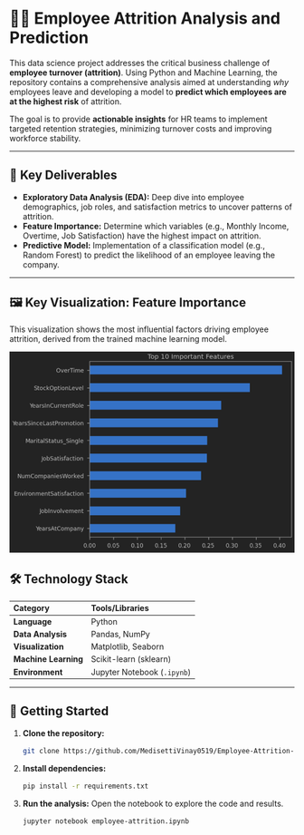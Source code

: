 # 🧑‍💼 Employee Attrition Analysis and Prediction

This data science project addresses the critical business challenge of **employee turnover (attrition)**. Using Python and Machine Learning, the repository contains a comprehensive analysis aimed at understanding *why* employees leave and developing a model to **predict which employees are at the highest risk** of attrition.

The goal is to provide **actionable insights** for HR teams to implement targeted retention strategies, minimizing turnover costs and improving workforce stability.

---

## 🚀 Key Deliverables

* **Exploratory Data Analysis (EDA):** Deep dive into employee demographics, job roles, and satisfaction metrics to uncover patterns of attrition.
* **Feature Importance:** Determine which variables (e.g., Monthly Income, Overtime, Job Satisfaction) have the highest impact on attrition.
* **Predictive Model:** Implementation of a classification model (e.g., Random Forest) to predict the likelihood of an employee leaving the company.

---

## 🖼️ Key Visualization: Feature Importance

This visualization shows the most influential factors driving employee attrition, derived from the trained machine learning model.


![Feature Importance for Attrition Prediction](screenshots/Screenshot%202025-10-21%20083115.png)

## 🛠️ Technology Stack

| Category | Tools/Libraries |
| :--- | :--- |
| **Language** | Python |
| **Data Analysis** | Pandas, NumPy |
| **Visualization** | Matplotlib, Seaborn |
| **Machine Learning** | Scikit-learn (sklearn) |
| **Environment** | Jupyter Notebook (`.ipynb`) |

---

## 🏃 Getting Started

1.  **Clone the repository:**
    ```bash
    git clone https://github.com/MedisettiVinay0519/Employee-Attrition-Rate-ml-project/tree/main
    ```
2.  **Install dependencies:**
    ```bash
    pip install -r requirements.txt
    ```
3.  **Run the analysis:** Open the notebook to explore the code and results.
    ```bash
    jupyter notebook employee-attrition.ipynb
    ```
